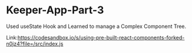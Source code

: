 # Keeper-App-Part-3
Used useState Hook and Learned to manage a Complex Component Tree.

Link:https://codesandbox.io/s/using-pre-built-react-components-forked-n0jz4?file=/src/index.js
